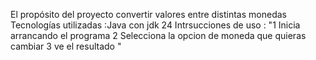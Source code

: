 El propósito del proyecto convertir valores entre distintas monedas
Tecnologías utilizadas :Java con jdk 24
Intrsucciones de uso : 
"1 Inicia arrancando el programa
 2 Selecciona la opcion de moneda que quieras cambiar
 3 ve el resultado
"
